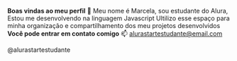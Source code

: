 **Boas vindas ao meu perfil** 💙
Meu nome é Marcela,
sou estudante do Alura,
Estou me desenvolvendo na linguagem Javascript
Ultilizo esse espaço para minha organização e compartilhamento dos meu projetos desenvolvidos
**Você pode entrar em contato comigo** 📫
alurastartestudante@email.com

@alurastartestudante
